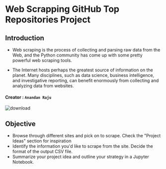 # Web Scrapping GitHub Top Repositories Project


## Introduction

- Web scraping is the process of collecting and parsing raw data from the Web, and the Python community has come up with some pretty powerful web scraping tools.

- The Internet hosts perhaps the greatest source of information on the planet. Many disciplines, such as data science, business intelligence, and investigative reporting, can benefit enormously from collecting and analyzing data from websites.

#### Creator : `Anandan Raju`

![download](https://user-images.githubusercontent.com/110320717/228300171-7646f63c-79e0-4967-9aae-3aedeb7377ce.png)

## Objective

- Browse through different sites and pick on to scrape. Check the "Project Ideas" section for inspiration
- Identify the information you'd like to scrape from the site. Decide the format of the output CSV file.
- Summarize your project idea and outline your strategy in a Jupyter Notebook.
